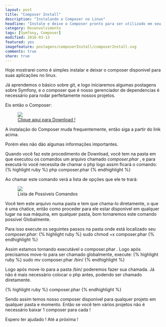 ```yaml
---
layout: post
title: "Composer Install"
description: "Instalando o Composer no Linux"
headline: "Instale e deixe o Composer pronto para ser utilizado em seu linux."
category: Desenvolvimento
tags: [Symfony, Composer]
modified: 2016-03-13
featured: yes
imagefeature: postagens/composerInstall/composerInstall.svg
comments: true
share: true
---
```


Hoje mostrarei como é simples instalar e deixar o composer disponivel para suas aplicações no linux.

Já aprendemos o básico sobre git, e logo iniciaremos algumas postagens sobre Symfony, e o composer que é nosso gerenciador de dependencias é necessário para rodar perfeitamente nossos projetos.

Eis então o Composer:

<figure>
	<img src="{{ site.url }}/images/bancoPostagens/composerInstall/composerLogo.png">
	<figcaption><a href="https://getcomposer.org/download/" data-toggle="tooltip" title="Eis o Maestro">Clique aqui para Download !</a></figcaption>
</figure>

A instalação do Composer muda frequentemente, então siga a partir do link acima.

Porém eles não dão algumas informações importantes.

Quando você faz este procedimento de Download, você tem na pasta em que executou os comandos um arquivo chamado *composer.phar* , e para executá-lo você necessita de chamar o php logo assim ficará o comando:
{% highlight ruby %}
    php composer.phar
{% endhighlight %}

Ao chamar este comando verá a lista de opções que ele te trará:

<figure>
	<img src="{{ site.url }}/images/bancoPostagens/composerInstall/chamadaComposer.png">
	<figcaption><a data-toggle="tooltip" title="Chamada do Composer">Lista de Possiveis Comandos</a></figcaption>
</figure>

Você tem este arquivo numa pasta e tem que chama-lo diretamente, o que é uma chatice, então como proceder para ele estar disponivel em qualquer lugar na sua máquina, em qualquer pasta, bom tornaremos este comando possível Globalmente.

Para isso execute os seguintes passos na pasta onde está localizado seu *composer.phar*:
{% highlight ruby %}
    sudo chmod +x composer.phar
{% endhighlight %}

Assim estamos tornando executável o composer.phar .
Logo após precisamos move-lo para ser chamado globalmente, execute:
{% highlight ruby %}
    sudo mv composer.phar /bin/
{% endhighlight %}

Logo após move-lo para a pasta /bin/ poderemos fazer sua chamada.
Já não é mais necessário colocar o php antes, podendo ser chamado diretamente.

{% highlight ruby %}
    composer.phar
{% endhighlight %}

Sendo assim temos nosso composer disponivel para qualquer projeto em qualquer pasta e momento.
Então se você tem vários projetos não é necessário baixar 1 composer para cada !

Espero ter ajudado ! Até a próxima !

